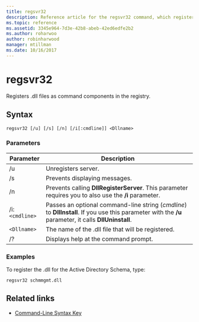 ```yaml
---
title: regsvr32
description: Reference article for the regsvr32 command, which registers .dll files as command components in the registry.
ms.topic: reference
ms.assetid: 3345e964-7d3e-42b8-abeb-42ed6edfe2b2
ms.author: roharwoo
author: robinharwood
manager: mtillman
ms.date: 10/16/2017
---
```


# regsvr32

Registers .dll files as command components in the registry.

## Syntax

```
regsvr32 [/u] [/s] [/n] [/i[:cmdline]] <Dllname>
```

### Parameters

| Parameter | Description |
|--|--|
| /u | Unregisters server. |
| /s | Prevents displaying messages. |
| /n | Prevents calling **DllRegisterServer**. This parameter requires you to also use the **/i** parameter. |
| /i:`<cmdline>` | Passes an optional command-line string (*cmdline*) to **DllInstall**. If you use this parameter with the **/u** parameter, it calls **DllUninstall**. |
| `<Dllname>` | The name of the .dll file that will be registered. |
| /? | Displays help at the command prompt. |

### Examples

To register the .dll for the Active Directory Schema, type:

```
regsvr32 schmmgmt.dll
```

## Related links

- [Command-Line Syntax Key](command-line-syntax-key.md)
